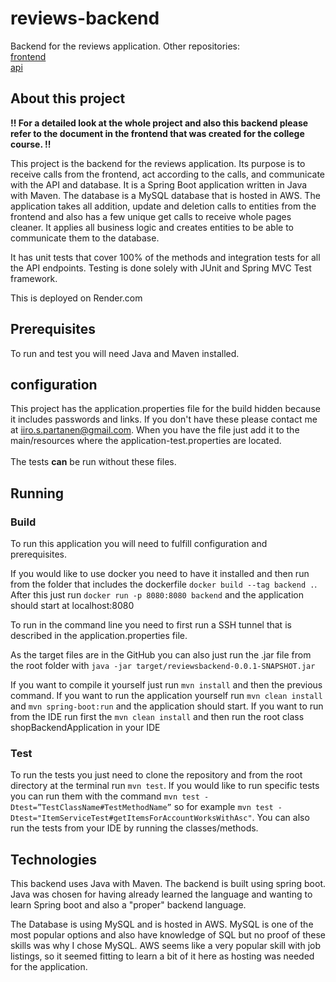 # reviews-backend

Backend for the reviews application. Other repositories:
<br />
[frontend](https://github.com/Iispar/reviews-frontend)
<br />
[api](https://github.com/Iispar/review-summary-API)

## About this project

**!! For a detailed look at the whole project and also this backend please refer to the document in the frontend that was created for the college course. !!**

This project is the backend for the reviews application. Its purpose is to receive calls from the frontend, act according to the calls, and communicate with the API and database.
It is a Spring Boot application written in Java with Maven. The database is a MySQL database that is hosted in AWS.
The application takes all addition, update and deletion calls to entities from the frontend and also has a few unique get calls to receive whole pages cleaner. It applies all business logic and creates entities to be able
to communicate them to the database.


It has unit tests that cover 100% of the methods and integration tests for all the API endpoints. Testing is done solely with JUnit and Spring MVC Test framework.
<br />

This is deployed on Render.com

## Prerequisites 
To run and test you will need Java and Maven installed.
## configuration
This project has the application.properties file for the build hidden because it includes passwords and links. If you don't have these please contact me at iiro.s.partanen@gmail.com. When you have the file just add it to the main/resources where the application-test.properties are located.
<br />
<br />
The tests **can** be run without these files.
## Running
### Build 
To run this application you will need to fulfill configuration and prerequisites.

If you would like to use docker you need to have it installed and then run from the folder that includes the dockerfile
```docker build --tag backend .```. After this just run ```docker run -p 8080:8080 backend``` and the application should start at 
localhost:8080

To run in the command line you need to first run a SSH tunnel that is described in the application.properties file.


As the target files are in the GitHub you can also just run the .jar file from the root folder with ```java -jar target/reviewsbackend-0.0.1-SNAPSHOT.jar```

If you want to compile it yourself just run ```mvn install``` and then the previous command. If you want to run the application yourself run ```mvn clean install``` and ```mvn spring-boot:run``` and the application should start. If you want to run from the IDE run first the ```mvn clean install``` and then run the root class shopBackendApplication in your IDE


### Test
To run the tests you just need to clone the repository and from the root directory at the terminal run `mvn test`. If you would like to run specific tests you can run them with the command
`mvn test -Dtest=”TestClassName#TestMethodName”` so for example `mvn test -Dtest="ItemServiceTest#getItemsForAccountWorksWithAsc"`. You can also run the tests from your IDE by running the classes/methods.

## Technologies
This backend uses Java with Maven. The backend is built using spring boot. Java was chosen for having already learned the language and wanting to learn Spring boot and also a "proper" backend language.


The Database is using MySQL and is hosted in AWS. MySQL is one of the most popular options and also have knowledge of SQL but no proof of these skills was why I chose MySQL. AWS seems like a very popular skill 
with job listings, so it seemed fitting to learn a bit of it here as hosting was needed for the application.
